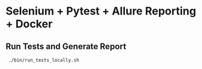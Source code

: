 # Selenium + Pytest + Allure Reporting + Docker

## Run Tests and Generate Report

```bash
 ./bin/run_tests_locally.sh
```